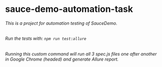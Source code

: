 # sauce-demo-automation-task
###### This is a project for automation testing of *SauceDemo*.

###### Run the tests with: ```npm run test:allure```
###### Running this custom command will run all 3 spec.js files one after another in Google Chrome (headed) and generate Allure report.


